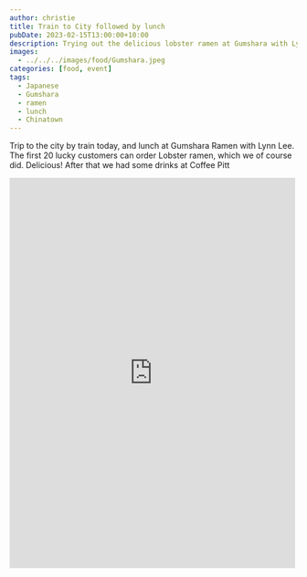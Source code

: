 ```yaml
---
author: christie
title: Train to City followed by lunch
pubDate: 2023-02-15T13:00:00+10:00
description: Trying out the delicious lobster ramen at Gumshara with Lynn Lee
images:
  - ../../../images/food/Gumshara.jpeg
categories: [food, event]
tags:
  - Japanese
  - Gumshara
  - ramen
  - lunch
  - Chinatown
---
```


Trip to the city by train today, and lunch at Gumshara Ramen with Lynn Lee. The first 20 lucky customers can order Lobster ramen, which we of course did. Delicious! After that we had some drinks at Coffee Pitt

<iframe src="https://www.facebook.com/plugins/post.php?href=https%3A%2F%2Fwww.facebook.com%2Fchris1.tham%2Fposts%2Fpfbid034vUdUNjTM47coBn8unbfTf2aYgajD2vaWLpWtGD9Z4znvf1oNfU82g8AieprBBSEl&show_text=true&width=500" width="500" height="684" style="border:none;overflow:hidden" scrolling="no" frameborder="0" allowfullscreen="true" allow="autoplay; clipboard-write; encrypted-media; picture-in-picture; web-share"></iframe>
